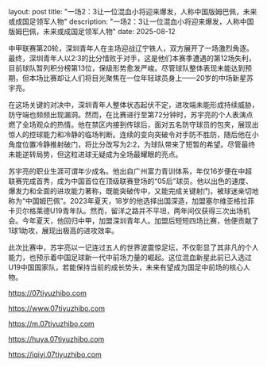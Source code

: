 layout: post title: "一场2：3让一位混血小将迎来爆发，人称中国版姆巴佩，未来或成国足领军人物" description: "一场2：3让一位混血小将迎来爆发，人称中国版姆巴佩，未来或成国足领军人物" date: 2025-08-12

中甲联赛第20轮，深圳青年人在主场迎战辽宁铁人，双方展开了一场激烈角逐。最终，深圳青年人以2:3的比分惜败于对手，这是他们本赛季遭遇的第12场失利，目前球队暂列积分榜第13位，保级形势愈发严峻。尽管球队整体表现未能达到预期，但本场比赛却让人们将目光聚焦在一位年轻球员身上——20岁的中场新星苏宇亮。

在这场关键的对决中，深圳青年人整体状态起伏不定，进攻端未能形成持续威胁，防守端也频频出现漏洞。然而，在比赛进行至第72分钟时，苏宇亮的个人表演点燃了全场观众的热情。他在禁区内接到传球后，面对五名防守球员的包夹，展现出惊人的控球能力和冷静的临场判断。连续的变向突破令对手防不胜防，随后他在小角度位置冷静推射破门，将比分改写为2:2，为球队带来了短暂的希望。尽管最终未能逆转局势，但这粒进球无疑成为全场最耀眼的亮点。

苏宇亮的职业生涯可谓年少成名。他出自广州富力青训体系，年仅16岁便在中超联赛完成首秀，成为中国首位在顶级联赛登场的“05后”球员。他以出色的速度、爆发力和全面的进攻能力著称，既能突破传中，又能完成关键射门，被球迷亲切地称为“中国姆巴佩”。2023年夏天，18岁的他选择出国深造，加盟塞尔维亚格拉菲卡贝尔格莱德U19青年队。然而，留洋之路并不平坦，两年间仅获得三次出场机会。今年夏天，他回归中甲，加盟深圳青年人。加盟后短短四场比赛，他便贡献了1球1助攻，展现出极高的进攻效率。

此次比赛中，苏宇亮以一记连过五人的世界波震惊足坛，不仅彰显了其非凡的个人能力，也预示着中国足球新一代中前场力量的崛起。这位混血新星此前已入选过U19中国国家队，若能保持当前的成长势头，未来有望成为国足中前场的核心人物。

https://07tiyuzhibo.com

https://www.07tiyuzhibo.com

https://m.07tiyuzhibo.com

https://huya.07tiyuzhibo.com

https://iqiyi.07tiyuzhibo.com